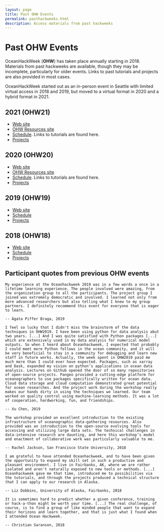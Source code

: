 ```yaml
---
layout: page
title: Past OHW Events
permalink: pasthackweeks.html
description: Access materials from past hackweeks
---
```


# Past OHW Events

OceanHackWeek (**OHW**) has taken place annually starting in 2018. Materials from past hackweeks are available, though they may be incomplete, particularly for older events. Links to past tutorials and projects are also provided in most cases.

OceanHackWeek started out as an in-person event in Seattle with limited virtual access in 2018 and 2019, but moved to a virtual format in 2020 and a hybrid format in 2021.

## 2021 (OHW21)

- [Web site](https://oceanhackweek.github.io/ohw21/)
- [OHW Resources site](https://oceanhackweek.github.io/ohw-resources/)
- [Schedule](https://oceanhackweek.github.io/ohw-resources/schedule/#main-virtual-event). Links to tutorials are found here.
- [Projects](https://oceanhackweek.github.io/ohw-resources/projects/projectlist/)

## 2020 (OHW20)

- [Web site](https://oceanhackweek.github.io/ohw20/)
- [OHW Resources site](https://oceanhackweek.github.io/ohw-resources/ohw20/)
- [Schedule](https://oceanhackweek.github.io/ohw-resources/ohw20/schedule/). Links to tutorials are found here.
- [Projects](/2020/projects_2020.md)

## 2019 (OHW19)

- [Web site](https://oceanhackweek.github.io/ohw19/)
- [Schedule](https://oceanhackweek.github.io/ohw19/curriculum_2019.html)
- [Projects](https://oceanhackweek.github.io/ohw19/projects_2019.html)

## 2018 (OHW18)

- [Web site](https://oceanhackweek.github.io/ohw2018/)
- [Schedule](https://oceanhackweek.github.io/ohw2018/schedule.html)
- [Projects](https://oceanhackweek.github.io/ohw2018/projects.html)

## Participant quotes from previous OHW events

```{epigraph}
My experience at the Oceanhackweek 2019 was in a few words a once in a lifetime learning experience. The people involved were amazing, from the organization group to all the participants. The project group I joined was extremely democratic and involved. I learned not only from more advanced researchers but also telling what I knew to my group partners. I definitely recommend this event for everyone that is eager to learn.

-- Ágata Piffer Braga, 2019
```

```{epigraph}
I feel so lucky that I didn't miss the brainstorm of the data techniques in OHW2019. I have been using python for data analysis abut two years. [...] And I was quite satisfied with Python packages [...] which are extensively used in my data analysis for numerical model outputs. So when I heard about Oceanhackweek, I expected that probably I could meet more Python fellows in the ocean community, and it will be very beneficial to stay in a community for debugging and learn new staff in future works. Actually, the week spent in OHW2019 paid me much more than I could ever have expected. Packages, such as xarray and Dask, expanded my vision on python’s applications in ocean data analysis. Lectures on Github opened the door of so many repositories of open-source projects. Pangeo provided a cutting-edge platform for oceanographers to use packages specifically written for ocean data. Cloud data storage and cloud computation demonstrated great potential for ocean researches. And the project work during the workshop really makes our hands dirty in using the techniques we learned. Our team worked on quality control using machine-learning methods. It was a lot of cooperation, hardworking, fun, and friendships.

-- Xu Chen, 2019
```

```{epigraph}
The workshop provided an excellent introduction to the existing infrastructure of oceanographic data-gathering resources. Also provided was an introduction to the open-source evolving tools for accessing and utilizing large data sets. The technical challenges in data-intensive research are daunting, and here this workshop’s model and enactment of collaborative work was particularly valuable to me.

-- Rachel Jackson, San Francisco State University, 2018
```

```{epigraph}
I am grateful to have attended Oceanhackweek, and to have been given the opportunity to expand my skill set in such a productive and pleasant environment. I live in Fairbanks, AK, where we are rather isolated and aren't naturally exposed to new tools or methods. [...] Oceanhackweek gave me that time, introduced me to possibilities via the tutorials, and through the projects produced a technical structure that I can apply to our research in Alaska.

-- Liz Dobbins, University of Alaska, Fairbanks, 2018
```

```{epigraph}
It is sometimes hard to predict whether a given conference, training or hack-a-thon might be worth your time. [...] The real challenge, of course, is to find a group of like minded people that want to expand their horizons and learn together, and that is just what I found when I attended Ocean Hackweek.

-- Christian Saranson, 2018
```
